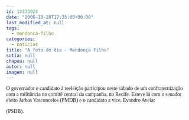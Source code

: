 ```yaml
---
id: 12373924
date: "2006-10-28T17:35:00+00:00"
last_modified_at: null
tags:
  - mendonca-filho
categories:
  - noticias
title: "A foto do dia - Mendonça Filho"
sutia: null
chapeu: null
autor: null
imagem: null
---
```

<p><P><FONT face=Verdana>O governador e candidato à reeleição participou neste sábado de um confraternização com a militância no comitê central da campanha, no Recife. Esteve lá com o senador eleito Jarbas Vasconcelos (PMDB) e o candidato a vice, Evandro Avelar</p>
<p> (PSDB).</FONT></P> </p>
